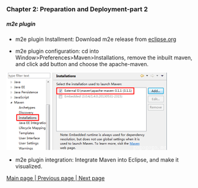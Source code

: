 ### Chapter 2: Preparation and Deployment-part 2
##### m2e plugin

- m2e plugin Installment: Download m2e release from <a href="http://www.eclipse.org/m2e/">eclipse.org</a>

- m2e plugin configuration: cd into Window>Preferences>Maven>Installations, remove the inbuilt maven, and click add button and choose the apache-maven.     

![m2e](/images/m2e1.png)       

- m2e plugin integration: Integrate Maven into Eclipse, and make it visualized.      
       
         
       
<a href="/smart-framework.md"> Main page </a> |<a href="/pages/3maven.md">  Previous page </a> |<a href="/pages/5setup-maven-webapp.md">  Next page</a>


